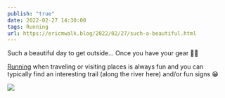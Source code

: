 ```yaml
---
publish: "true"
date: 2022-02-27 14:30:00
tags: Running
url: https://ericmwalk.blog/2022/02/27/such-a-beautiful.html
---
```


Such a beautiful day to get outside… Once you have your gear 🤦‍♂️

[Running](http://www.strava.com/activities/6747875917) when traveling or visiting places is always fun and you can typically find an interesting trail (along the river here) and/or fun signs 😁

![](https://ericmwalk.blog/uploads/2022/d8eb1f525a.jpg)